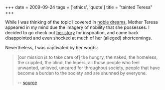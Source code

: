 +++
date = 2009-09-24
tags = ['ethics', 'quote']
title = "tainted Teresa"
+++

While I was thinking of the topic I covered in [noble dreams], Mother
Teresa appeared in my mind due the imagery of nobility that she
possesses. I decided to go check out [her story] for inspiration, and
came back disappointed and even shocked at much of her (alleged)
shortcomings.

Nevertheless, I was captivated by her words:

> \[our mission is to take care of\] the hungry, the naked, the
> homeless, the crippled, the blind, the lepers, all those people who
> feel unwanted, unloved, uncared for throughout society, people that
> have become a burden to the society and are shunned by everyone.
>
> \-- [source]

  [noble dreams]: http://tshepang.net/noble-dreams
  [her story]: http://en.wikipedia.org/wiki/Mother_Teresa
  [source]: http://en.wikipedia.org/wiki/Mother_Teresa#Missionaries_of_Charity
